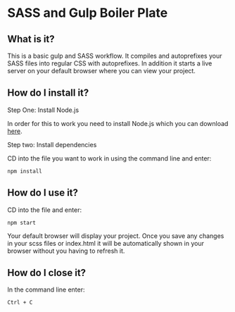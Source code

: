 # SASS and Gulp Boiler Plate

## What is it?
This is a basic gulp and SASS workflow. It compiles and autoprefixes your SASS files into regular CSS with autoprefixes. In addition it starts a live server on your default browser where you can view your project.  

## How do I install it? 
Step One: Install Node.js

In order for this to work you need to install Node.js which you can download [here](https://nodejs.org).

Step two: Install dependencies
 
CD into the file you want to work in using the command line and enter:
```
npm install 
```

## How do I use it?
CD into the file and enter:
```
npm start
```
Your default browser will display your project. Once you save any changes in your scss files or index.html it will be automatically shown in your browser without you having to refresh it.

## How do I close it?
In the command line enter:
```
Ctrl + C  
```